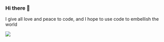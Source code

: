 ### Hi there 👋

I give all love and peace to code, and I hope to use code to embellish the world

![](https://github-readme-stats.vercel.app/api?username=msstext&theme=dark)
